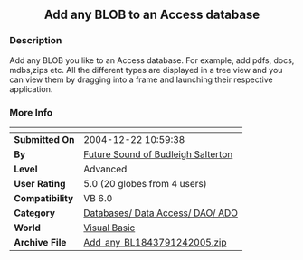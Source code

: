 ﻿<div align="center">

## Add any BLOB to an Access database


</div>

### Description

Add any BLOB you like to an Access database. For example, add pdfs, docs, mdbs,zips etc. All the different types are displayed in a tree view and you can view them by dragging into a frame and launching their respective application.
 
### More Info
 


<span>             |<span>
---                |---
**Submitted On**   |2004-12-22 10:59:38
**By**             |[Future Sound of Budleigh Salterton](https://github.com/Planet-Source-Code/PSCIndex/blob/master/ByAuthor/future-sound-of-budleigh-salterton.md)
**Level**          |Advanced
**User Rating**    |5.0 (20 globes from 4 users)
**Compatibility**  |VB 6\.0
**Category**       |[Databases/ Data Access/ DAO/ ADO](https://github.com/Planet-Source-Code/PSCIndex/blob/master/ByCategory/databases-data-access-dao-ado__1-6.md)
**World**          |[Visual Basic](https://github.com/Planet-Source-Code/PSCIndex/blob/master/ByWorld/visual-basic.md)
**Archive File**   |[Add\_any\_BL1843791242005\.zip](https://github.com/Planet-Source-Code/future-sound-of-budleigh-salterton-add-any-blob-to-an-access-database__1-58481/archive/master.zip)









